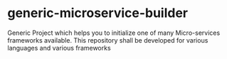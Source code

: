 # generic-microservice-builder
Generic Project which helps you to initialize one of many Micro-services frameworks available. This repository shall be developed for various languages and various frameworks
